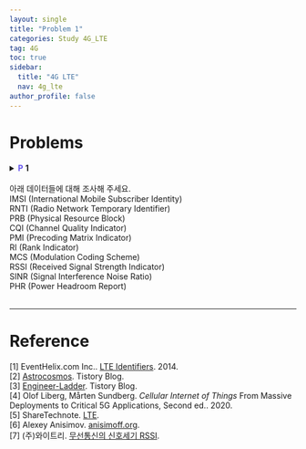 ```yaml
---
layout: single
title: "Problem 1"
categories: Study 4G_LTE
tag: 4G
toc: true
sidebar:
  title: "4G LTE"
  nav: 4g_lte
author_profile: false
---
```


# Problems



<details>
<summary><span style="color:#6454ED;font-weight:bold;">P</span> <span style="font-weight:bold;">1</span><br><br>
아래 데이터들에 대해 조사해 주세요.<br>
<div class = "notice" markdown = "1">
IMSI (International Mobile Subscriber Identity)<br>
RNTI (Radio Network Temporary Identifier)<br>
PRB (Physical Resource Block)<br>
CQI (Channel Quality Indicator)<br>
PMI (Precoding Matrix Indicator)<br>
RI (Rank Indicator)<br>
MCS (Modulation Coding Scheme)<br>
RSSI (Received Signal Strength Indicator)<br>
SINR (Signal Interference Noise Ratio)<br>
PHR (Power Headroom Report)<br>
</div>
</summary>
<div class = "notice" markdown = "1">

📌 **Answer**

## 1. IMSI, RNTI
단말과 기지국 간 통신 시 Random Access, Paging 등을 효과적으로 하기 위해서 단말의 식별자(identifier)가 필요하다.
- IMSI (International Mobile Subscriber Identity)
  - 말 그대로 단말기의 ID이다.
  - HSS의 HLR에 저장되어 있으며, 복사본이 SIM card에 저장된다.
  - 또한, HLR에서 VLR로 방문자 위치를 복사할 때 모바일 기기의 상세 정보를 얻기 위해 사용된다.
  - 보안을 위해 IMSI는 가능한 드물게 전송되며, 대신 임의 생성된 TMSI를 사용한다.
  - 구성
    - <p>보통 15자리 숫자, 더 짧을 수 있다.</p><img src="/images/4g_lte/3.3-1.png" width="30%" height="30%">

- RNTI (Radio Network Temporary Identifier)
  - **임시** 식별자
  - DCI message가 특정 RNTI의 값으로 scrambling된다.
  - RNTI = [UE ID] + DCI Type ID → 어떤 RNTI는 특정 UE를 구별하지만 또 어떤 RNTI는 그렇지 않다.
  - Rx는 de-scrabling을 통해 RNTI를 확인하고 메세지를 확인한다.
  - MAC Layer에서 상황에 맞는 RNTI를 사용하라고 PHY Layer에 명령한다.
  - 종류
    - P-RNTI
      - Paging 메세지에서 모바일 그룹을 식별 → CRC와 Scrambling된다.
      - User의 IMSI로부터 파생됨
    - RA-RNTI
      - random access preamble에 대한 응답으로 할당됨
        - eNB가 UE로부터 preamble 메세지를 받으면, eNB의 MAC Layer에서는 그 응답으로 PDSCH를 통해 RAR(Random Access Response)를 보낸다.
      - UE는 RA-RNTI를 사용해 RRC 연결을 시작
        - UE는 RA-RNTI를 이용해 de-scrambling하여 RAR을 담은 PDSCH임을 알 수 있다.
    - C-RNTI
      - 셀 내에서 모바일 식별
      - 임시(temp), 반영구적(semp persistent) 또는 영구적(permanent)
        - Temp C-RNTI
          - Random access 과정에서 할당
          - 경합(contention) 해결 후 permenanent C-RNTI로 전환될 수 있음
        - Semi Persistent C-RNTI
          - PDCCH를 통한 반영구적 자원 스케줄링에 사용
        - Permanent C-RNTI
          - C-RNTI 값은 random access 후 경합(contention) 해결 후 할당
          - 동적 자원 스케줄링에 사용
    - SI-RNTI
      - 셀의 시스템 정보를 broadcasting하기 위해 사용된다 (모바일 전용 아님).
      - PDSCH에서 SIB 위치 지정을 위해 PDCCH에서 전송됨
      - DCI(스케줄링 정보가 들어있음)의 CRC는 SI-RNTI와 scrambling된다.

## 2. PRB
<p><img src="/images/4g_lte/3.3-3.png" width="30%" height="30%" /></p>

[5G Resource Allocation](/study/5g_nr/5g_nr-2.1/)을 참고.<br>
Resource Block은 12개의 RE가 모인 단위 한 개<br>
즉, SCS = 15 $kHz$ 기준 1 RB = 180 $kHz$을 말한다.

## 3. CQI, PMI, RI
채널정보를 이용한 closed-loop 방식에서 UE에서 BS쪽으로(uplink) 보내주는 3가지 정보성 파라미터이다.<br>이 세 가지 값은 LTE 시스템에서 즉시 계산되며 서비스를 요청하는 UE 간에 리소스 할당을 최적화하는 데 사용된다.
- CQI (Channel Quality Indicator)
  - 채널 상태가 좋은지, 나쁜지에 대한 정보를 전달하는 지표
  - CQI는 주어진 채널 조건에 대해 요구되는 BLER(Block Error Rate)를 달성하기 위해 downlink 전송에 적합한 변조 방식과 code rate (MCS) 에 대한 정보를 제공한다.
  - HSDPA에서 CQI 값의 범위는 0~30이다. 값이 클수록 좋은 채널을 의미한다.
  - CQI 값은
    - signal-to-noise ratio (SNR)
    - signal-to-interference plus noise ratio (SINR)
    - signal-to-noise plus distortion ratio (SNDR)<br>
    의 값들로 결정된다.
  - 주기적 CQI는 PUCCH로, 비주기적(및 주기적) CQI는 PUSCH로 전달된다.
- PMI (Precoding Matrix Indicator)
  - PMI는 downlink에서 프리코딩 동작을 위한 특정 행렬을 선택하기 위해 사용되는 인덱스이다.
    - 프리코딩은 전송된 신호에 매트릭스를 곱하여 수신기에서 수신된 신호를 향상시키는 MIMO 시스템에서 사용되는 기술이다.
  - CSI로 측정된 채널 상태에 따라 PMI가 결정되고, Tx는 PMI를 통해 적절한 프리코딩 매트릭스를 선택한다.
- RI (Rank Indicator)
  - MIMO가 잘 작동하는지 보여주는 수치
  - 채널 상태로부터 결정된 RI를 통해, Tx는 전송할 데이터 스트림의 개수를 결정한다.

## MCS, RSSI, SINR, PHR
- MCS (Modulation Coding Scheme)
  - 하나의 RE 당 얼마나 많은 useful 비트를 전송할 수 있는지 정의한다.
  - LTE에서는 각 활성(active) 사용자에 대해 개별적으로 TTI(1ms) 당 한 번 수행된다.
  - Code rate
    - 채널 품질은 CQI를 기반으로 추정된다. CQI가 높을수록(채널이 좋을수록) code rate이 높다(date rate이 높다).
    - Coding → Convolutional Code, Turbo Code, LDPC 등
  - Modulation
    - <p>Modulation은 1 RE가 전달할 수 있는 bit 수를 정의한다(useful과 parity에 관계없이).</p>
  - <img src="/images/4g_lte/3.3-4.png" width="30%" height="30%">

  - MCS 값이 높을수록 데이터 전송 속도는 빨라지지만, 신호 품질은 떨어진다.따라서, 적절한 MCS 값을 선택하여 전송 속도와 신호 품질을 균형있게 조절하는 것이 중요하다.

- RSSI (Received Signal Strength Indicator)
  - (무선) 수신기에서 수신되는 전력이 얼마인지 나타내는 척도
  - <p>표시 단위는 [$dBm$], 0~100까지 Signal Quality로 사용되는 [%] 단위로도 표현한다.</p><p><img src="/images/4g_lte/3.3-5.png" width="30%" height="30%">&nbsp;[7]</p>

- SINR (Signal Interference Noise Ratio)
  - **무선** 통신 시스템에서 채널 capacity(또는 정보 전송 속도)에 대한 이론적 상한을 제공하는 데 사용되는 양
  - 유선 통신 시스템에서 자주 사용되는 SNR과 유사하게 SINR은 신호전력을 간섭전력과 잡음전력의 합으로 나눈 값으로 정의된다.
    $$
    SINR=\left( \frac{P}{I+N} \right) 
    $$
- PHR (Power Headroom Report)
  - 현재 전송에 의해 사용중인 power 외에 UE가 사용할 수 있는 전송 power의 크기
  - $
    PHR=P_{MAX}-P_{PUSCH}
    $
  - $P_{MAX}$는 UE의 max 전송 power

</div>
</details>

<br>

---
# Reference

[1] EventHelix.com Inc.. [LTE Identifiers](https://www.eventhelix.com/lte/LTE-identifiers.pdf). 2014.<br>
[2] [Astrocosmos](https://astrocosmos.tistory.com/). Tistory Blog.<br>
[3] [Engineer-Ladder](https://engineering-ladder.tistory.com/). Tistory Blog.<br>
[4] Olof Liberg, Mårten Sundberg. *Cellular Internet of Things* From Massive Deployments to Critical 5G Applications, Second ed.. 2020.<br>
[5] ShareTechnote. [LTE](https://www.sharetechnote.com/html/Handbook_LTE.html).<br>
[6] Alexey Anisimov. [anisimoff.org](http://anisimoff.org/index_eng.html).<br>
[7] (주)와이트리. [무선통신의 신호세기 RSSI](https://www.witree.co.kr/layouts/witree_2015/data/product/Manual/RSSI_SignalStrength.pdf).<br>